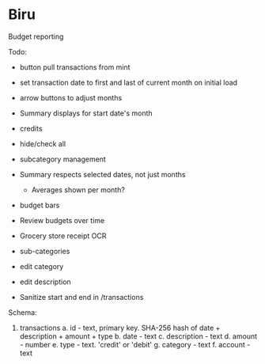 # Biru
Budget reporting

Todo:
- button pull transactions from mint
- set transaction date to first and last of current month on initial load

- arrow buttons to adjust months
- Summary displays for start date's month

- credits
- hide/check all
- subcategory management
- Summary respects selected dates, not just months
    - Averages shown per month?
- budget bars
- Review budgets over time
- Grocery store receipt OCR
- sub-categories
- edit category
- edit description
- Sanitize start and end in /transactions

Schema:
1. transactions
    a. id - text, primary key. SHA-256 hash of date + description + amount + type
    b. date - text
    c. description - text
    d. amount - number
    e. type - text. 'credit' or 'debit'
    g. category - text
    f. account - text


